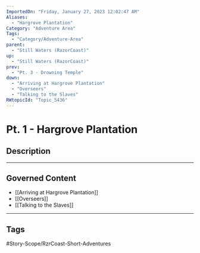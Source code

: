 ```yaml
---
ImportedOn: "Friday, January 27, 2023 12:02:47 AM"
Aliases:
  - "Hargrove Plantation"
Category: "Adventure Area"
Tags:
  - "Category/Adventure-Area"
parent:
  - "Still Waters (RazorCoast)"
up:
  - "Still Waters (RazorCoast)"
prev:
  - "Pt. 3 - Drowning Temple"
down:
  - "Arriving at Hargrove Plantation"
  - "Overseers"
  - "Talking to the Slaves"
RWtopicId: "Topic_5436"
---
```

# Pt. 1 - Hargrove Plantation
## Description
---
## Governed Content
- [[Arriving at Hargrove Plantation]]
- [[Overseers]]
- [[Talking to the Slaves]]


---
## Tags
#Story-Scope/RzrCoast-Short-Adventures

